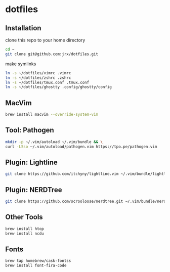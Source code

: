 # dotfiles

## Installation

clone this repo to your home directory

```bash
cd ~
git clone git@github.com:jrx/dotfiles.git
```

make symlinks

```bash
ln -s ~/dotfiles/vimrc .vimrc
ln -s ~/dotfiles/zshrc .zshrc
ln -s ~/dotfiles/tmux.conf .tmux.conf
ln -s ~/dotfiles/ghostty .config/ghostty/config
```


## MacVim

```bash
brew install macvim --override-system-vim
```

## Tool: Pathogen

```bash
mkdir -p ~/.vim/autoload ~/.vim/bundle && \
curl -LSso ~/.vim/autoload/pathogen.vim https://tpo.pe/pathogen.vim
```

## Plugin: Lightline

```bash
git clone https://github.com/itchyny/lightline.vim ~/.vim/bundle/lightline.vim
```

## Plugin: NERDTree

```bash
git clone https://github.com/scrooloose/nerdtree.git ~/.vim/bundle/nerdtree
```

## Other Tools

```bash
brew install htop
brew install ncdu
```

## Fonts

```bash
brew tap homebrew/cask-fontss
brew install font-fira-code
```
